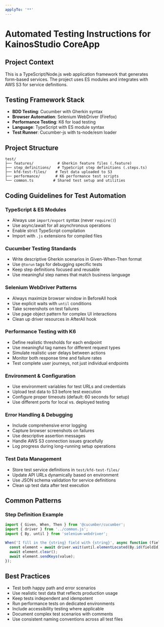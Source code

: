 ```yaml
---
applyTo: '**'
---
```


# Automated Testing Instructions for KainosStudio CoreApp

## Project Context
This is a TypeScript/Node.js web application framework that generates form-based services. The project uses ES modules and integrates with AWS S3 for service definitions.

## Testing Framework Stack
- **BDD Testing**: Cucumber with Gherkin syntax
- **Browser Automation**: Selenium WebDriver (Firefox)
- **Performance Testing**: K6 for load testing
- **Language**: TypeScript with ES module syntax
- **Test Runner**: Cucumber-js with ts-node/esm loader

## Project Structure
```
test/
├── features/           # Gherkin feature files (.feature)
├── step_definitions/   # TypeScript step definitions (.steps.ts)
├── kfd-test-files/    # Test data uploaded to S3
├── performance/       # K6 performance test scripts
└── common.ts         # Shared test setup and utilities
```

## Coding Guidelines for Test Automation

### TypeScript & ES Modules
- Always use `import/export` syntax (never `require()`)
- Use async/await for all asynchronous operations
- Enable strict TypeScript compilation
- Import with `.js` extensions for compiled files

### Cucumber Testing Standards
- Write descriptive Gherkin scenarios in Given-When-Then format
- Use `@torun` tags for debugging specific tests
- Keep step definitions focused and reusable
- Use meaningful step names that match business language

### Selenium WebDriver Patterns
- Always maximize browser window in BeforeAll hook
- Use explicit waits with `until` conditions
- Take screenshots on test failures
- Use page object pattern for complex UI interactions
- Clean up driver resources in AfterAll hook

### Performance Testing with K6
- Define realistic thresholds for each endpoint
- Use meaningful tag names for different request types
- Simulate realistic user delays between actions
- Monitor both response time and failure rates
- Test complete user journeys, not just individual endpoints

### Environment & Configuration
- Use environment variables for test URLs and credentials
- Upload test data to S3 before test execution
- Configure proper timeouts (default: 60 seconds for setup)
- Use different ports for local vs. deployed testing

### Error Handling & Debugging
- Include comprehensive error logging
- Capture browser screenshots on failures
- Use descriptive assertion messages
- Handle AWS S3 connection issues gracefully
- Log progress during long-running setup operations

### Test Data Management
- Store test service definitions in `test/kfd-test-files/`
- Update API URLs dynamically based on environment
- Use JSON schema validation for service definitions
- Clean up test data after test execution

## Common Patterns

### Step Definition Example
```typescript
import { Given, When, Then } from '@cucumber/cucumber';
import { driver } from '../common.js';
import { By, until } from 'selenium-webdriver';

When('I fill in the {string} field with {string}', async function (fieldId: string, value: string) {
  const element = await driver.wait(until.elementLocated(By.id(fieldId)), 10000);
  await element.clear();
  await element.sendKeys(value);
});
```

## Best Practices
- Test both happy path and error scenarios
- Use realistic test data that reflects production usage
- Keep tests independent and idempotent
- Run performance tests on dedicated environments
- Include accessibility testing where applicable
- Document complex test scenarios with comments
- Use consistent naming conventions across all test files
